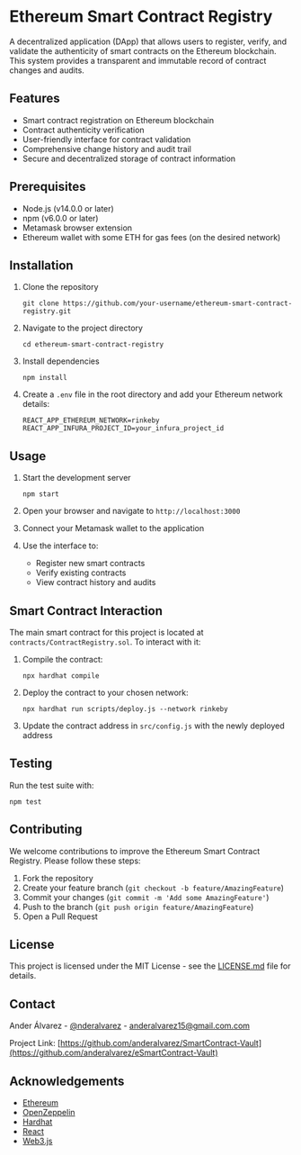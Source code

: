 # Ethereum Smart Contract Registry

A decentralized application (DApp) that allows users to register, verify, and validate the authenticity of smart contracts on the Ethereum blockchain. This system provides a transparent and immutable record of contract changes and audits.

## Features

- Smart contract registration on Ethereum blockchain
- Contract authenticity verification
- User-friendly interface for contract validation
- Comprehensive change history and audit trail
- Secure and decentralized storage of contract information

## Prerequisites

- Node.js (v14.0.0 or later)
- npm (v6.0.0 or later)
- Metamask browser extension
- Ethereum wallet with some ETH for gas fees (on the desired network)

## Installation

1. Clone the repository
   ```
   git clone https://github.com/your-username/ethereum-smart-contract-registry.git
   ```
2. Navigate to the project directory
   ```
   cd ethereum-smart-contract-registry
   ```
3. Install dependencies
   ```
   npm install
   ```
4. Create a `.env` file in the root directory and add your Ethereum network details:
   ```
   REACT_APP_ETHEREUM_NETWORK=rinkeby
   REACT_APP_INFURA_PROJECT_ID=your_infura_project_id
   ```

## Usage

1. Start the development server
   ```
   npm start
   ```
2. Open your browser and navigate to `http://localhost:3000`

3. Connect your Metamask wallet to the application

4. Use the interface to:
   - Register new smart contracts
   - Verify existing contracts
   - View contract history and audits

## Smart Contract Interaction

The main smart contract for this project is located at `contracts/ContractRegistry.sol`. To interact with it:

1. Compile the contract:
   ```
   npx hardhat compile
   ```
2. Deploy the contract to your chosen network:
   ```
   npx hardhat run scripts/deploy.js --network rinkeby
   ```
3. Update the contract address in `src/config.js` with the newly deployed address

## Testing

Run the test suite with:

```
npm test
```

## Contributing

We welcome contributions to improve the Ethereum Smart Contract Registry. Please follow these steps:

1. Fork the repository
2. Create your feature branch (`git checkout -b feature/AmazingFeature`)
3. Commit your changes (`git commit -m 'Add some AmazingFeature'`)
4. Push to the branch (`git push origin feature/AmazingFeature`)
5. Open a Pull Request

## License

This project is licensed under the MIT License - see the [LICENSE.md](LICENSE.md) file for details.

## Contact

Ander Álvarez - [@nderalvarez](https://twitter.com/nderalvarez) - anderalvarez15@gmail.com.com

Project Link: [https://github.com/anderalvarez/SmartContract-Vault](https://github.com/anderalvarez/eSmartContract-Vault)

## Acknowledgements

- [Ethereum](https://ethereum.org/)
- [OpenZeppelin](https://openzeppelin.com/)
- [Hardhat](https://hardhat.org/)
- [React](https://reactjs.org/)
- [Web3.js](https://web3js.readthedocs.io/)
